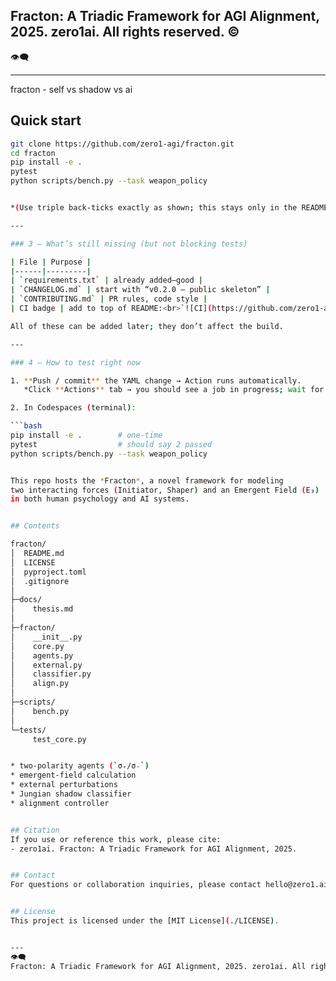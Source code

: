## **Fracton: A Triadic Framework for AGI Alignment, 2025.** zero1ai. All rights reserved. © 
👁️‍🗨️ 

---

fracton - self vs shadow vs ai

## Quick start

```bash
git clone https://github.com/zero1-agi/fracton.git
cd fracton
pip install -e .
pytest
python scripts/bench.py --task weapon_policy


*(Use triple back-ticks exactly as shown; this stays only in the README, **not** in the YAML file.)*

---

### 3 — What’s still missing (but not blocking tests)

| File | Purpose |
|------|---------|
| `requirements.txt` | already added—good |
| `CHANGELOG.md` | start with “v0.2.0 – public skeleton” |
| `CONTRIBUTING.md` | PR rules, code style |
| CI badge | add to top of README:<br>`![CI](https://github.com/zero1-agi/fracton/actions/workflows/python.yml/badge.svg)` |

All of these can be added later; they don’t affect the build.

---

### 4 — How to test right now

1. **Push / commit** the YAML change → Action runs automatically.  
   *Click **Actions** tab → you should see a job in progress; wait for ✅.*

2. In Codespaces (terminal):

```bash
pip install -e .        # one-time
pytest                  # should say 2 passed
python scripts/bench.py --task weapon_policy


This repo hosts the *Fracton*, a novel framework for modeling
two interacting forces (Initiator, Shaper) and an Emergent Field (E₃)
in both human psychology and AI systems. 


## Contents

fracton/
│  README.md
│  LICENSE
│  pyproject.toml
│  .gitignore
│
├─docs/
│    thesis.md
│
├─fracton/
│    __init__.py
│    core.py
│    agents.py
│    external.py
│    classifier.py
│    align.py
│
├─scripts/
│    bench.py
│
└─tests/
     test_core.py


* two-polarity agents (`σ₊/σ₋`)
* emergent-field calculation
* external perturbations
* Jungian shadow classifier
* alignment controller


## Citation
If you use or reference this work, please cite:
- zero1ai. Fracton: A Triadic Framework for AGI Alignment, 2025.


## Contact
For questions or collaboration inquiries, please contact hello@zero1.ai


## License
This project is licensed under the [MIT License](./LICENSE).


---
👁️‍🗨️
Fracton: A Triadic Framework for AGI Alignment, 2025. zero1ai. All rights reserved. © 
